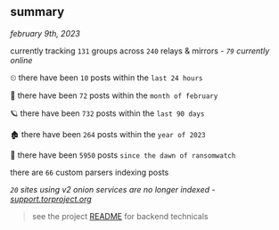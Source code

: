 
## summary
_february 9th, 2023_

currently tracking `131` groups across `240` relays & mirrors - _`79` currently online_

⏲ there have been `10` posts within the `last 24 hours`

🦈 there have been `72` posts within the `month of february`

🪐 there have been `732` posts within the `last 90 days`

🏚 there have been `264` posts within the `year of 2023`

🦕 there have been `5950` posts `since the dawn of ransomwatch`

there are `66` custom parsers indexing posts

_`20` sites using v2 onion services are no longer indexed - [support.torproject.org](https://support.torproject.org/onionservices/v2-deprecation/)_

> see the project [README](https://github.com/joshhighet/ransomwatch#ransomwatch--) for backend technicals
